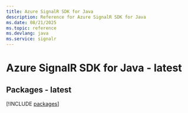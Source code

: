 ```yaml
---
title: Azure SignalR SDK for Java
description: Reference for Azure SignalR SDK for Java
ms.date: 08/21/2025
ms.topic: reference
ms.devlang: java
ms.service: signalr
---
```

# Azure SignalR SDK for Java - latest
## Packages - latest
[!INCLUDE [packages](signalr-index.md)]